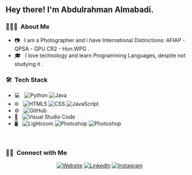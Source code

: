 
<h2> Hey there! I'm Abdulrahman Almabadi.</h2>

<h3> 👨🏻‍💻 &nbsp;About Me </h3>

- 📷 &nbsp; I am a Photographer and i have International Distinctions: AFIAP - QPSA - GPU CR2 - Hon.WPG .
- 🎓 &nbsp; I love technology and learn Programming Languages, despite not studying it .

<h3> 🛠 &nbsp;Tech Stack</h3>

- 💻 &nbsp;
  ![Python](https://img.shields.io/badge/-Python-333333?style=flat&logo=python)
  ![Java](https://img.shields.io/badge/-Java-333333?style=flat&logo=Java&logoColor=007396)
- 🌐 &nbsp;
  ![HTML5](https://img.shields.io/badge/-HTML5-333333?style=flat&logo=HTML5)
  ![CSS](https://img.shields.io/badge/-CSS-333333?style=flat&logo=CSS3&logoColor=1572B6)
  ![JavaScript](https://img.shields.io/badge/-JavaScript-333333?style=flat&logo=javascript)
- ⚙️ &nbsp;
  ![GitHub](https://img.shields.io/badge/-GitHub-333333?style=flat&logo=github)
- 🔧 &nbsp;
  ![Visual Studio Code](https://img.shields.io/badge/-Visual%20Studio%20Code-333333?style=flat&logo=visual-studio-code&logoColor=007ACC)
- 🖥 &nbsp;
  ![Lightroom](https://img.shields.io/badge/-Lightroom-333333?style=flat&logo=adobe-lightroom-cc)
  ![Photoshop](https://img.shields.io/badge/-Photoshop-333333?style=flat&logo=adobe-photoshop)
  ![Photoshop](https://img.shields.io/badge/-AfterEffects-333333?style=flat&logo=adobe-after-effects)

<br/>

<h3> 🤝🏻 &nbsp;Connect with Me </h3>

<p align="center">
<a href="https://www.im03th.com/"><img alt="Website" src="https://img.shields.io/badge/Website-www.im03th.com-blue?style=flat-square&logo=google-chrome"></a>
<a href="https://www.linkedin.com/in/im03th/"><img alt="LinkedIn" src="https://img.shields.io/badge/LinkedIn-im03th-blue?style=flat-square&logo=linkedin"></a>
<a href="https://www.instagram.com/im03th/"><img alt="Instagram" src="https://img.shields.io/badge/Instagram-im03th-blue?style=flat-square&logo=instagram"></a>
</p>
